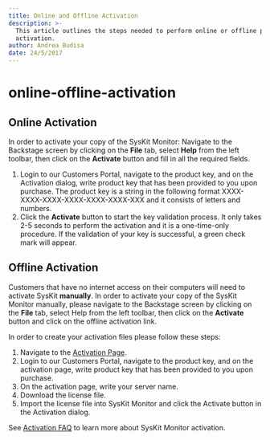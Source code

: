 ```yaml
---
title: Online and Offline Activation
description: >-
  This article outlines the steps needed to perform online or offline product
  activation.
author: Andrea Budisa
date: 24/5/2017
---
```


# online-offline-activation

## Online Activation

In order to activate your copy of the SysKit Monitor: Navigate to the Backstage screen by clicking on the **File** tab, select **Help** from the left toolbar, then click on the **Activate** button and fill in all the required fields.

1. Login to our Customers Portal, navigate to the product key, and on the Activation dialog, write product key that has been provided to you upon purchase. The product key is a string in the following format XXXX-XXXX-XXXX-XXXX-XXXX-XXXX-XXX and it consists of letters and numbers.
2. Click the **Activate** button to start the key validation process. It only takes 2-5 seconds to perform the activation and it is a one-time-only procedure. If the validation of your key is successful, a green check mark will appear.

## Offline Activation

Customers that have no internet access on their computers will need to activate SysKit **manually**. In order to activate your copy of the SysKit Monitor manually, please navigate to the Backstage screen by clicking on the **File** tab, select Help from the left toolbar, then click on the **Activate** button and click on the offline activation link.

In order to create your activation files please follow these steps:

1. Navigate to the [Activation Page](https://my.syskit.com/activation/?P=SysKitMonitor).
2. Login to our Customers Portal, navigate to the product key, and on the activation page, write product key that has been provided to you upon purchase.
3. On the activation page, write your server name.
4. Download the license file.
5. Import the license file into SysKit Monitor and click the Activate button in the Activation dialog.

See [Activation FAQ](../activation/activation-faq.md) to learn more about SysKit Monitor activation.

